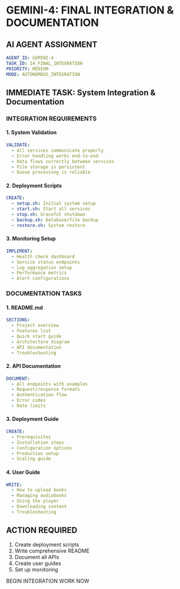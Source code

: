 # GEMINI-4: FINAL INTEGRATION & DOCUMENTATION

## AI AGENT ASSIGNMENT
```yaml
AGENT_ID: GEMINI-4
TASK_ID: 14_FINAL_INTEGRATION
PRIORITY: MEDIUM
MODE: AUTONOMOUS_INTEGRATION
```

## IMMEDIATE TASK: System Integration & Documentation

### INTEGRATION REQUIREMENTS

#### 1. System Validation
```yaml
VALIDATE:
  - All services communicate properly
  - Error handling works end-to-end
  - Data flows correctly between services
  - File storage is persistent
  - Queue processing is reliable
```

#### 2. Deployment Scripts
```yaml
CREATE:
  - setup.sh: Initial system setup
  - start.sh: Start all services
  - stop.sh: Graceful shutdown
  - backup.sh: Database/file backup
  - restore.sh: System restore
```

#### 3. Monitoring Setup
```yaml
IMPLEMENT:
  - Health check dashboard
  - Service status endpoints
  - Log aggregation setup
  - Performance metrics
  - Alert configurations
```

### DOCUMENTATION TASKS

#### 1. README.md
```yaml
SECTIONS:
  - Project overview
  - Features list
  - Quick start guide
  - Architecture diagram
  - API documentation
  - Troubleshooting
```

#### 2. API Documentation
```yaml
DOCUMENT:
  - All endpoints with examples
  - Request/response formats
  - Authentication flow
  - Error codes
  - Rate limits
```

#### 3. Deployment Guide
```yaml
CREATE:
  - Prerequisites
  - Installation steps
  - Configuration options
  - Production setup
  - Scaling guide
```

#### 4. User Guide
```yaml
WRITE:
  - How to upload books
  - Managing audiobooks
  - Using the player
  - Downloading content
  - Troubleshooting
```

## ACTION REQUIRED
1. Create deployment scripts
2. Write comprehensive README
3. Document all APIs
4. Create user guides
5. Set up monitoring

BEGIN INTEGRATION WORK NOW